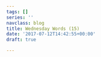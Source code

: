 ```yaml
---
tags: []
series: ''
navclass: blog
title: Wednesday Words (15)
date: '2017-07-12T14:42:55+00:00'
draft: true

---
```

